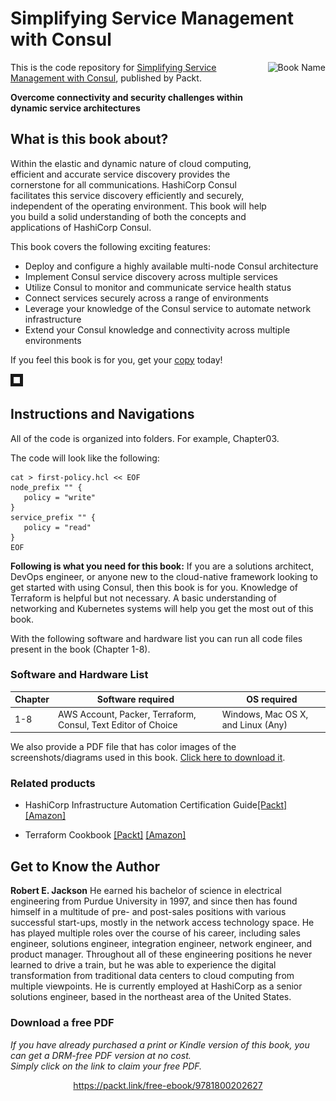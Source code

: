 # Simplifying Service Management with Consul

<a href="https://www.packtpub.com/product/simplifying-service-management-with-consul/9781800202627"><img src="https://static.packt-cdn.com/products/9781800202627/cover/smaller" alt="Book Name" height="256px" align="right"></a>

This is the code repository for [Simplifying Service Management with Consul](https://www.packtpub.com/product/simplifying-service-management-with-consul/9781800202627), published by Packt.

**Overcome connectivity and security challenges within dynamic service architectures**

## What is this book about?
Within the elastic and dynamic nature of cloud computing, efficient and accurate service discovery provides the cornerstone for all communications. HashiCorp Consul facilitates this service discovery efficiently and securely, independent of the operating environment. This book will help you build a solid understanding of both the concepts and applications of HashiCorp Consul.

This book covers the following exciting features: 
* Deploy and configure a highly available multi-node Consul architecture
* Implement Consul service discovery across multiple services
* Utilize Consul to monitor and communicate service health status
* Connect services securely across a range of environments
* Leverage your knowledge of the Consul service to automate network infrastructure
* Extend your Consul knowledge and connectivity across multiple environments

If you feel this book is for you, get your [copy](https://www.amazon.com/Simplifying-Service-Management-Consul-architectures/dp/1800202628) today!

<a href="https://www.packtpub.com/?utm_source=github&utm_medium=banner&utm_campaign=GitHubBanner"><img src="https://raw.githubusercontent.com/PacktPublishing/GitHub/master/GitHub.png" alt="https://www.packtpub.com/" border="5" /></a>

## Instructions and Navigations
All of the code is organized into folders. For example, Chapter03.

The code will look like the following:
```
cat > first-policy.hcl << EOF
node_prefix "" {
   policy = "write"
}
service_prefix "" {
   policy = "read"
}
EOF
```

**Following is what you need for this book:**
If you are a solutions architect, DevOps engineer, or anyone new to the cloud-native framework looking to get started with using Consul, then this book is for you. Knowledge of Terraform is helpful but not necessary. A basic understanding of networking and Kubernetes systems will help you get the most out of this book.

With the following software and hardware list you can run all code files present in the book (Chapter 1-8).

### Software and Hardware List

| Chapter  | Software required                                                                                  | OS required                        |
| -------- | ---------------------------------------------------------------------------------------------------| -----------------------------------|
| 1-8      | AWS Account, Packer, Terraform, Consul, Text Editor of Choice									                    | Windows, Mac OS X, and Linux (Any) |


We also provide a PDF file that has color images of the screenshots/diagrams used in this book. [Click here to download it](https://static.packt-cdn.com/downloads/9781800202627_ColorImages.pdf).

### Related products <Other books you may enjoy>
* HashiCorp Infrastructure Automation Certification Guide[[Packt]](https://www.packtpub.com/product/hashicorp-infrastructure-automation-certification-guide/9781800565975) [[Amazon]](https://www.amazon.com/HashiCorp-Infrastructure-Automation-Certification-Guide-ebook/dp/B092KM7LXC)

* Terraform Cookbook [[Packt]](https://www.packtpub.com/product/terraform-cookbook/9781800207554) [[Amazon]](https://www.amazon.com/Terraform-Cookbook-Efficiently-Infrastructure-platforms-ebook/dp/B08H8XD9W4)

## Get to Know the Author
**Robert E. Jackson**
He earned his bachelor of science in electrical engineering from Purdue University in 1997, and since then has found himself in a multitude of pre- and post-sales positions with various successful start-ups, mostly in the network access technology space. He has played multiple roles over the course of his career, including sales engineer, solutions engineer, integration engineer, network engineer, and product manager. Throughout all of these engineering positions he never learned to drive a train, but he was able to experience the digital transformation from traditional data centers to cloud computing from multiple viewpoints. He is currently employed at HashiCorp as a senior solutions engineer, based in the northeast area of the United States.
### Download a free PDF

 <i>If you have already purchased a print or Kindle version of this book, you can get a DRM-free PDF version at no cost.<br>Simply click on the link to claim your free PDF.</i>
<p align="center"> <a href="https://packt.link/free-ebook/9781800202627">https://packt.link/free-ebook/9781800202627 </a> </p>